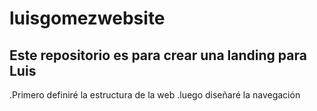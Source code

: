 # luisgomezwebsite
## Este repositorio es para crear una landing para Luis
.Primero definiré la estructura de la web
.luego diseñaré la navegación
